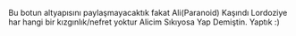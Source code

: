 Bu botun altyapısını paylaşmayacaktık fakat Ali(Paranoid) Kaşındı
Lordoziye har hangi bir kızgınlık/nefret yoktur 
Alicim Sıkıyosa Yap Demiştin. Yaptık :) 
